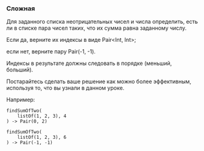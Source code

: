 ### Сложная

Для заданного списка неотрицательных чисел и числа определить,
есть ли в списке пара чисел таких, что их сумма равна заданному числу.

Если да, верните их индексы в виде Pair<Int, Int>;

если нет, верните пару Pair(-1, -1).

Индексы в результате должны следовать в порядке (меньший, больший).

Постарайтесь сделать ваше решение как можно более эффективным,
используя то, что вы узнали в данном уроке.

Например:

    findSumOfTwo(
        listOf(1, 2, 3), 4
    ) -> Pair(0, 2)
        
    findSumOfTwo(
        listOf(1, 2, 3), 6
    ) -> Pair(-1, -1)